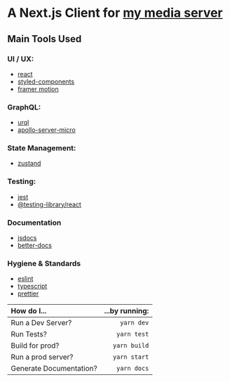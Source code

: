 # A Next.js Client for [my media server](https://github.com/PatrickMcLennan/nas_server)

## Main Tools Used

### UI / UX:
 - [react](https://github.com/facebook/react)
 - [styled-components](https://github.com/styled-components/styled-components)
 - [framer motion](https://www.framer.com/motion/)

### GraphQL:
 - [urql](https://github.com/FormidableLabs/urql)
 - [apollo-server-micro](https://github.com/Outpox/apollo-server-micro)

### State Management:
 - [zustand](https://github.com/pmndrs/zustand)

### Testing:
 - [jest](https://github.com/facebook/jest)
 - [@testing-library/react](https://github.com/testing-library/react-testing-library)

### Documentation
 - [jsdocs](https://jsdoc.app/)
 - [better-docs](https://github.com/SoftwareBrothers/better-docs)

### Hygiene & Standards
 - [eslint](https://github.com/eslint/eslint)
 - [typescript](https://github.com/microsoft/TypeScript)
 - [prettier](https://github.com/prettier/prettier)


|How do I...            | ...by running:|
|:---                    |           ---:|
|Run a Dev Server?       | `yarn dev`    |
|Run Tests?              | `yarn test`   |
|Build for prod?         | `yarn build`  |
|Run a prod server?      | `yarn start`  |
|Generate Documentation? | `yarn docs`   |